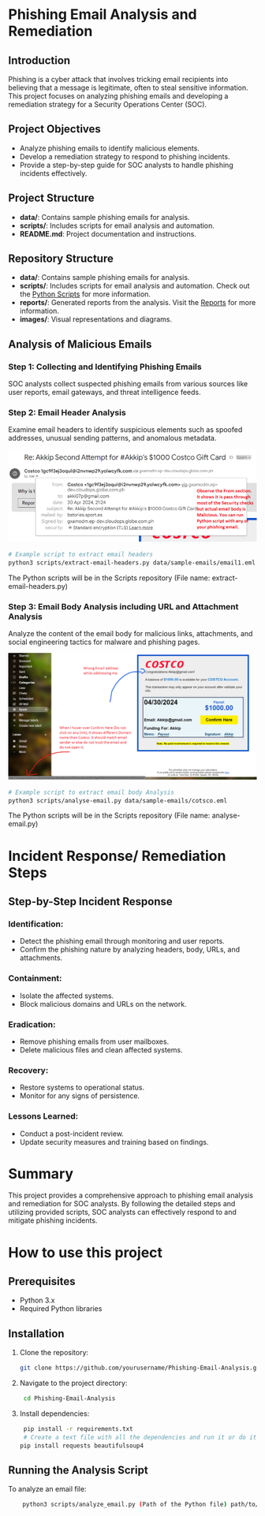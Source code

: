 # Phishing Email Analysis and Remediation

## Introduction

Phishing is a cyber attack that involves tricking email recipients into believing that a message is legitimate, often to steal sensitive information. This project focuses on analyzing phishing emails and developing a remediation strategy for a Security Operations Center (SOC).

## Project Objectives

- Analyze phishing emails to identify malicious elements.
- Develop a remediation strategy to respond to phishing incidents.
- Provide a step-by-step guide for SOC analysts to handle phishing incidents effectively.

## Project Structure

- **data/**: Contains sample phishing emails for analysis.
- **scripts/**: Includes scripts for email analysis and automation.
- **README.md**: Project documentation and instructions.

## Repository Structure

- **data/**: Contains sample phishing emails for analysis.
- **scripts/**: Includes scripts for email analysis and automation.
  Check out the [Python Scripts](https://github.com/AkshayPatel03/Phishing-Email-Analysis-project/tree/4b0e457731101d157430baa530dd0005ab5c68c6/scripts) for more information.
- **reports/**: Generated reports from the analysis.
Visit the [Reports](https://github.com/AkshayPatel03/Phishing-Email-Analysis-project/tree/4b0e457731101d157430baa530dd0005ab5c68c6/reports) for more information.
- **images/**: Visual representations and diagrams.

## Analysis of Malicious Emails

### Step 1: Collecting and Identifying Phishing Emails

SOC analysts collect suspected phishing emails from various sources like user reports, email gateways, and threat intelligence feeds.

### Step 2: Email Header Analysis

Examine email headers to identify suspicious elements such as spoofed addresses, unusual sending patterns, and anomalous metadata.

![Email Header Analysis](images/cotsco-header.png)

```bash
# Example script to extract email headers
python3 scripts/extract-email-headers.py data/sample-emails/email1.eml
```

The Python scripts will be in the Scripts repository (File name: extract-email-headers.py)

### Step 3: Email Body Analysis including URL and Attachment Analysis

Analyze the content of the email body for malicious links, attachments, and social engineering tactics for malware and phishing pages.

![Email Body Analysis](images/cotsco-hover-link.png)

```bash
# Example script to extract email body Analysis
python3 scripts/analyse-email.py data/sample-emails/cotsco.eml
```

The Python scripts will be in the Scripts repository (File name: analyse-email.py)

# Incident Response/ Remediation Steps

## Step-by-Step Incident Response

### Identification:

- Detect the phishing email through monitoring and user reports.
- Confirm the phishing nature by analyzing headers, body, URLs, and attachments.

### Containment:

- Isolate the affected systems.
- Block malicious domains and URLs on the network.

### Eradication:

- Remove phishing emails from user mailboxes.
- Delete malicious files and clean affected systems.

### Recovery:

- Restore systems to operational status.
- Monitor for any signs of persistence.

### Lessons Learned:

- Conduct a post-incident review.
- Update security measures and training based on findings.

# Summary

This project provides a comprehensive approach to phishing email analysis and remediation for SOC analysts. By following the detailed steps and utilizing provided scripts, SOC analysts can effectively respond to and mitigate phishing incidents.

# How to use this project

## Prerequisites

- Python 3.x
- Required Python libraries

## Installation

1. Clone the repository:
   ```bash
   git clone https://github.com/yourusername/Phishing-Email-Analysis.git
   ```
2. Navigate to the project directory:
   ```bash
    cd Phishing-Email-Analysis
   ```
3. Install dependencies:
   ```bash
    pip install -r requirements.txt
    # Create a text file with all the dependencies and run it or do it separately like the below line
   pip install requests beautifulsoup4
   ```

## Running the Analysis Script

To analyze an email file:

```bash
    python3 scripts/analyze_email.py (Path of the Python file) path/to/email.eml (Path of the email file which must be saved .eml)
```
